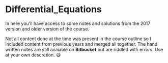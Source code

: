 # Differential_Equations

In here you'll have access to some notes and solutions from the 2017 version and older version of the course.

Not all content done at the time was present in the course outline so I included content from previous years and merged all together.
The hand written notes are still avaiable on **Bitbucket** but are riddled with errors. Use at your own descretion. :smile:	
